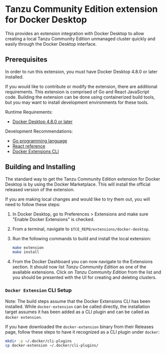 # Tanzu Community Edition extension for Docker Desktop

This provides an extension integration with Docker Desktop to allow creating
a local Tanzu Community Edition unmanaged cluster quickly and easily through
the Docker Desktop interface.

## Prerequisites

In order to run this extension, you must have Docker Desktop 4.8.0 or later
installed.

If you would like to contribute or modify the extension, there are additional
requirements. This extension is comprised of Go and React JavaScript code.
Building the extension can be done using containerized build tools, but you may
want to install development environments for these tools.

Runtime Requirements:

- [Docker Desktop 4.8.0 or later](https://www.docker.com/products/docker-desktop/)

Development Recommendations:

- [Go programming language](https://go.dev/doc/install)
- [React reference](https://reactjs.org)
- [Docker Extensions CLI](https://github.com/docker/extensions-sdk)

## Building and Installing

The standard way to get the Tanzu Community Edition extension for Docker
Desktop is by using the Docker Marketplace. This will install the official
released version of the extension.

If you are making local changes and would like to try them out, you will need
to follow these steps:

1. In Docker Desktop, go to Preferences > Extensions and make sure
   "Enable Docker Extensions" is checked.
1. From a terminal, navigate to `$TCE_REPO/extensions/docker-desktop`.
1. Run the following commands to build and install the local extension:

   ```sh
   make extension
   make install
   ```

1. From the Docker Dashboard you can now navigate to the Extensions section.
   It should now list *Tanzu Community Edition* as one of the available
   extensions. Click on *Tanzu Community Edition* from the list and you should
   be presented with the UI for creating and deleting clusters.

### `Docker Extension` CLI Setup

Note: The build steps assume that the Docker Extensions CLI has been installed.
While `docker-extension` can be called directly, the installation target
assumes it has been added as a CLI plugin and can be called as
`docker extension`.

If you have downloaded the `docker-extension` binary from their Releases page,
follow these steps to have it recognized as a CLI plugin under `docker`:

```sh
mkdir -p ~/.docker/cli-plugins
cp docker-extension ~/.docker/cli-plugins/
```
